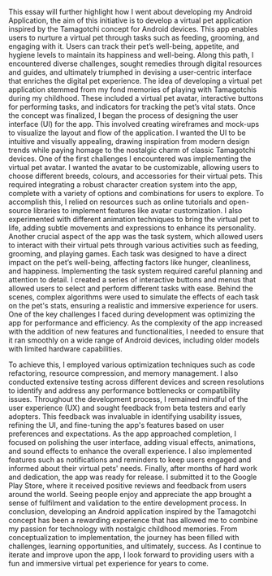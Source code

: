 This essay will further highlight how I went about developing my Android Application, the aim of this initiative is to develop a virtual pet application inspired by the Tamagotchi concept for Android devices. This app enables users to nurture a virtual pet through tasks such as feeding, grooming, and engaging with it. Users can track their pet’s well-being, appetite, and hygiene levels to maintain its happiness and well-being. 
Along this path, I encountered diverse challenges, sought remedies through digital resources and guides, and ultimately triumphed in devising a user-centric interface that enriches the digital pet experience. The idea of developing a virtual pet application stemmed from my fond memories of playing with Tamagotchis during my childhood. These included a virtual pet avatar, interactive buttons for performing tasks, and indicators for tracking the pet’s vital stats.
Once the concept was finalized, I began the process of designing the user interface (UI) for the app. This involved creating wireframes and mock-ups to visualize the layout and flow of the application. I wanted the UI to be intuitive and visually appealing, drawing inspiration from modern design trends while paying homage to the nostalgic charm of classic Tamagotchi devices. One of the first challenges I encountered was implementing the virtual pet avatar. I wanted the avatar to be customizable, allowing users to choose different breeds, colours, and accessories for their virtual pets. This required integrating a robust character creation system into the app, complete with a variety of options and combinations for users to explore.
To accomplish this, I relied on resources such as online tutorials and open-source libraries to implement features like avatar customization. I also experimented with different animation techniques to bring the virtual pet to life, adding subtle movements and expressions to enhance its personality. Another crucial aspect of the app was the task system, which allowed users to interact with their virtual pets through various activities such as feeding, grooming, and playing games. Each task was designed to have a direct impact on the pet’s well-being, affecting factors like hunger, cleanliness, and happiness. 
Implementing the task system required careful planning and attention to detail. I created a series of interactive buttons and menus that allowed users to select and perform different tasks with ease. Behind the scenes, complex algorithms were used to simulate the effects of each task on the pet's stats, ensuring a realistic and immersive experience for users.
One of the key challenges I faced during development was optimizing the app for performance and efficiency. As the complexity of the app increased with the addition of new features and functionalities, I needed to ensure that it ran smoothly on a wide range of Android devices, including older models with limited hardware capabilities.

To achieve this, I employed various optimization techniques such as code refactoring, resource compression, and memory management. I also conducted extensive testing across different devices and screen resolutions to identify and address any performance bottlenecks or compatibility issues.
Throughout the development process, I remained mindful of the user experience (UX) and sought feedback from beta testers and early adopters. This feedback was invaluable in identifying usability issues, refining the UI, and fine-tuning the app's features based on user preferences and expectations.
As the app approached completion, I focused on polishing the user interface, adding visual effects, animations, and sound effects to enhance the overall experience. I also implemented features such as notifications and reminders to keep users engaged and informed about their virtual pets' needs.
Finally, after months of hard work and dedication, the app was ready for release. I submitted it to the Google Play Store, where it received positive reviews and feedback from users around the world. Seeing people enjoy and appreciate the app brought a sense of fulfilment and validation to the entire development process.
In conclusion, developing an Android application inspired by the Tamagotchi concept has been a rewarding experience that has allowed me to combine my passion for technology with nostalgic childhood memories. From conceptualization to implementation, the journey has been filled with challenges, learning opportunities, and ultimately, success. As I continue to iterate and improve upon the app, I look forward to providing users with a fun and immersive virtual pet experience for years to come.


 


 


 


 


              
 
